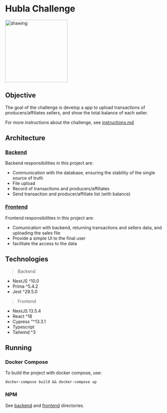 # Hubla Challenge

<img src="https://framerusercontent.com/images/fJj5BFyCGfBOLk6nsGYQ64BJO80.png" alt="drawing" style="width:200px;"/>

## Objective

The goal of the challenge is develop a app to upload transactions of producers/affiliates sellers, and show the total balance of each seller.

For more instructions about the challenge, see [instructions.md](./instructions.md)

## Architecture

### [Backend](./backend/)

Backend responsibilities in this project are:

- Communication with the database, ensuring the stability of the single source of truth
- File upload
- Record of transactions and producers/affiliates
- Send transaction and producer/affiliate list (with balance)

### [Frontend](./frontend/)

Frontend responsibilities in this project are:

- Comunication with backend, returning transactions and sellers data, and uploading the sales file
- Provide a simple UI to the final user
- facilitate the access to the data

## Technologies

> Backend
- NestJS ^10.0
- Prima ^5.4.2
- Jest ^29.5.0

> Frontend
- NextJS 13.5.4
- React ^18
- Cypress "^13.3.1
- Typescript
- Tailwind ^3

## Running

### Docker Compose

To build the project with docker compose, use:

```
docker-compose build && docker-compose up
```

### NPM

See [backend](./backend/) and [frontend](./frontend/) directories.